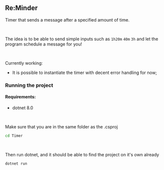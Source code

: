 ## Re:Minder

Timer that sends a message after a specified amount of time.

<br/>

The idea is to be able to send simple inputs such as 
`1h20m` `40m` `3h`
and let the program schedule a message for you!

<br/>

Currently working:
- It is possible to instantiate the timer with decent error handling for now;

### Running the project

#### Requirements:
- dotnet 8.0

<br/>

Make sure that you are in the same folder as the .csproj

```bash
cd Timer
```

<br/>

Then run dotnet, and it should be able to find the project on it's own already

```bash
dotnet run
```

